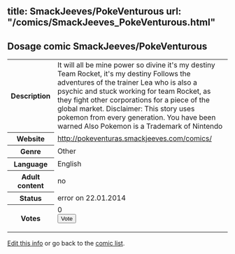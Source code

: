 title: SmackJeeves/PokeVenturous
url: "/comics/SmackJeeves_PokeVenturous.html"
---
Dosage comic SmackJeeves/PokeVenturous
-----------------------------------------

<p id="msg"></p>
<script type="text/javascript">
if (window.location.search === '?edit_info_mail=sent_ok') {
  var elem = document.getElementById("msg");
  elem.innerHTML = 'Edited information sucessfully sent for review, which is usually done daily. Thanks!';
  elem.className = 'ok';
}
</script>
<table class="comicinfo">
<tr>
<th>Description</th><td>It will all be mine power so divine it's my destiny Team Rocket, it's my destiny Follows the adventures of the trainer Lea who is also a psychic and stuck working for team Rocket, as they fight other corporations for a piece of the global market. Disclaimer: This story uses pokemon from every generation. You have been warned Also Pokemon is a Trademark of Nintendo</td>
</tr>
<tr>
<th>Website</th><td><a href="http://pokeventuras.smackjeeves.com/comics/">http://pokeventuras.smackjeeves.com/comics/</a></td>
</tr>
<tr>
<th>Genre</th><td>Other</td>
</tr>
<tr>
<th>Language</th><td>English</td>
</tr>
<tr>
<th>Adult content</th><td>no</td>
</tr>
<tr>
<th>Status</th><td>error on 22.01.2014</td>
</tr>
<tr>
<th>Votes</th><td>0
<form action="http://gaecounter.appspot.com/count/" method="POST">
<input name="name" type="hidden" value="SmackJeeves_PokeVenturous"/>
<input name="uid" type="hidden" id="voteuid" value=""/>
<input type="submit" value="Vote"/>
</form>
</td>
</tr>
</table>
<script type="text/javascript">
var ua = navigator.userAgent;
document.getElementById("voteuid").value = ua.replace(/[^a-zA-Z0-9\._:]/g , "_");;
</script>

[Edit this info](SmackJeeves_PokeVenturous_edit.html) or go back to the [comic list](../comic-index.html).
